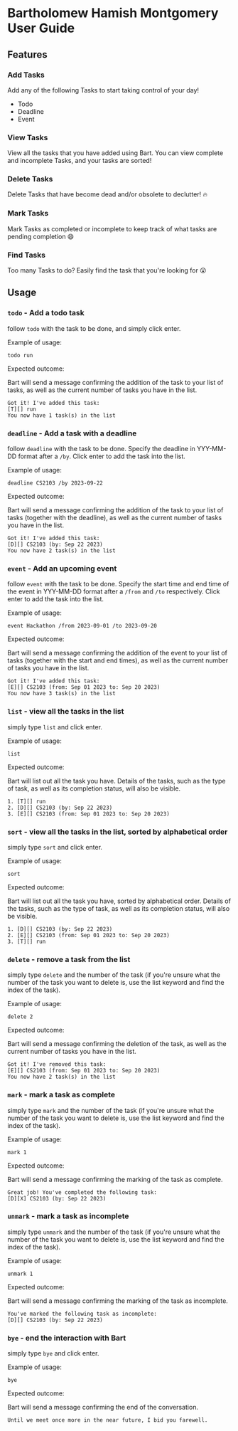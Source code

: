 # Bartholomew Hamish Montgomery User Guide

## Features 

### Add Tasks

Add any of the following Tasks to start taking control of your day!

- Todo
- Deadline
- Event

### View Tasks

View all the tasks that you have added using Bart. You can view complete and incomplete Tasks, and your tasks are sorted!

### Delete Tasks

Delete Tasks that have become dead and/or obsolete to declutter! 🔥

### Mark Tasks

Mark Tasks as completed or incomplete to keep track of what tasks are pending completion 😄

### Find Tasks

Too many Tasks to do? Easily find the task that you're looking for 😲

## Usage

### `todo` - Add a todo task

follow `todo` with the task to be done, and simply click enter.

Example of usage: 

`todo run`

Expected outcome:

Bart will send a message confirming the addition of the task to your list of tasks, as well as the current number of tasks you have in the list.

```
Got it! I've added this task:
[T][] run
You now have 1 task(s) in the list
```

### `deadline` - Add a task with a deadline

follow `deadline` with the task to be done. Specify the deadline in YYY-MM-DD format after a `/by`. Click enter to add the task into the list.

Example of usage: 

`deadline CS2103 /by 2023-09-22`

Expected outcome:

Bart will send a message confirming the addition of the task to your list of tasks (together with the deadline), as well as the current number of tasks you have in the list.

```
Got it! I've added this task:
[D][] CS2103 (by: Sep 22 2023)
You now have 2 task(s) in the list
```
### `event` - Add an upcoming event

follow `event` with the task to be done. Specify the start time and end time of the event in YYY-MM-DD format after a `/from` and `/to` respectively. Click enter to add the task into the list.

Example of usage: 

`event Hackathon /from 2023-09-01 /to 2023-09-20`

Expected outcome:

Bart will send a message confirming the addition of the event to your list of tasks (together with the start and end times), as well as the current number of tasks you have in the list.

```
Got it! I've added this task:
[E][] CS2103 (from: Sep 01 2023 to: Sep 20 2023)
You now have 3 task(s) in the list
```
### `list` - view all the tasks in the list

simply type `list` and click enter.

Example of usage: 

`list`

Expected outcome:

Bart will list out all the task you have. Details of the tasks, such as the type of task, as well as its completion status, will also be visible.

```
1. [T][] run
2. [D][] CS2103 (by: Sep 22 2023)
3. [E][] CS2103 (from: Sep 01 2023 to: Sep 20 2023)
```
### `sort` - view all the tasks in the list, sorted by alphabetical order

simply type `sort` and click enter.

Example of usage:

`sort`

Expected outcome:

Bart will list out all the task you have, sorted by alphabetical order. Details of the tasks, such as the type of task, as well as its completion status, will also be visible.

```
1. [D][] CS2103 (by: Sep 22 2023)
2. [E][] CS2103 (from: Sep 01 2023 to: Sep 20 2023)
3. [T][] run
```

### `delete` - remove a task from the list

simply type `delete` and the number of the task (if you're unsure what the number of the task you want to delete is, use the list keyword and find the index of the task).

Example of usage: 

`delete 2`

Expected outcome:

Bart will send a message confirming the deletion of the task, as well as the current number of tasks you have in the list.


```
Got it! I've removed this task:
[E][] CS2103 (from: Sep 01 2023 to: Sep 20 2023)
You now have 2 task(s) in the list
```
### `mark` - mark a task as complete

simply type `mark` and the number of the task (if you're unsure what the number of the task you want to delete is, use the list keyword and find the index of the task).

Example of usage: 

`mark 1`

Expected outcome:

Bart will send a message confirming the marking of the task as complete.


```
Great job! You've completed the following task:
[D][X] CS2103 (by: Sep 22 2023)
```

### `unmark` - mark a task as incomplete

simply type `unmark` and the number of the task (if you're unsure what the number of the task you want to delete is, use the list keyword and find the index of the task).

Example of usage: 

`unmark 1`

Expected outcome:

Bart will send a message confirming the marking of the task as incomplete.


```
You've marked the following task as incomplete:
[D][] CS2103 (by: Sep 22 2023)
```
### `bye` - end the interaction with Bart

simply type `bye` and click enter.

Example of usage: 

`bye`

Expected outcome:

Bart will send a message confirming the end of the conversation.


```
Until we meet once more in the near future, I bid you farewell.
```
